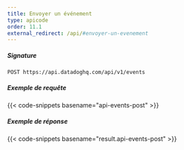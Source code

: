 ```yaml
---
title: Envoyer un événement
type: apicode
order: 11.1
external_redirect: /api/#envoyer-un-evenement
---
```


##### Signature
`POST https://api.datadoghq.com/api/v1/events`
##### Exemple de requête
{{< code-snippets basename="api-events-post" >}}
##### Exemple de réponse
{{< code-snippets basename="result.api-events-post" >}}

